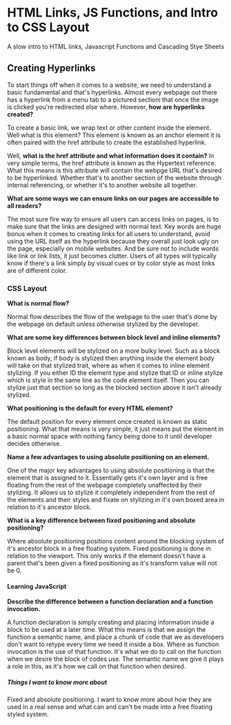 # HTML Links, JS Functions, and Intro to CSS Layout

A slow intro to HTML links, Javascript Functions and Cascading Stye Sheets

## Creating Hyperlinks

To start things off when it comes to a website, we need to understand a basic fundamental and that's hyperlinks. Almost every webpage out there has a hyperlink from a menu tab to a pictured sectioni that once the image is clicked you're redirected else where. However, **how are hyperlinks created?**

To create a basic link, we wrap text or other content inside the *<a>* element. Well what is this element? This element is known as an anchor element it is often paired with the href attribute to create the established hyperlink.

Well, **what is the href attribute and what information does it contain?** In very simple terms, the href attribute is known as the Hypertext reference. What this means is this attribute will contain the webpge URL that's desired to be hyperlinked. Whether that's to another section of the website through internal referencing, or whether it's to another website all together.

**What are some ways we can ensure links on our pages are accessible to all readers?**

The most sure fire way to ensure all users can access links on pages, is to make sure that the links are designed with normal text. Key words are huge bonus when it comes to creating links for all users to understand, avoid using the URL itself as the hyperlink because they overall just look ugly on the page, especially on mobile websites. And be sure not to include words like link or link lists, it just becomes clutter. Users of all types will typically know if there's a link simply by visual cues or by color style as most links are of different color.

### CSS Layout

**What is normal flow?**

Normal flow describes the flow of the webpage to the user that's done by the webpage on default unless otherwise stylized by the developer.

**What are some key differences between block level and inline elements?**

Block level elements will be stylized on a more bulky level. Such as a block known as body, if body is stylized then anything inside the element body will take on that stylized trait, where as when it comes to inline element stylizing. If you either ID the element type and stylize that ID or inline stylize which is style in the same line as the code element itself. Then you can stylize just that section so long as the blocked section above it isn't already stylized.

**What positioning is the default for every HTML element?**

The default position for every element once created is known as static positioning. What that means is very simple, it just means put the element in a basic normal space with nothing fancy being done to it until developer decides otherwise. 

**Name a few advantages to using absolute positioning on an element.**

One of the major key advantages to using absolute positioning is that the element that is assigned to it. Essentially gets it's own layer and is free floating from the rest of the webpage completely unaffected by their stylizing. It allows us to stylize it completely independent from the rest of the elements and their styles and fixate on stylizing in it's own boxed area in relation to it's ancestor block.


**What is a key difference between fixed positioning and absolute positioning?**

Where absolute positioning positions content around the blocking system of it's ancestor block in a free floating system. Fixed positioning is done in relation to the viewport. This only works if the element doesn't have a parent that's been given a fixed positioning as it's transform value will not be 0.


#### Learning JavaScript

**Describe the difference between a function declaration and a function invocation.**

A function declaration is simply creating and placing information inside a block to be used at a later time. What this means is that we assign the function a semantic name, and place a chunk of code that we as developers don't want to retype every time we need it inside a box. Where as function invocation is the use of that function. It's what we do to call on the function when we desire the block of codes use. The semantic name we give it plays a role in this, as it's how we call on that function when desired.



##### Things I want to know more about

Fixed and absolute positioning. I want to know more about how they are used in a real sense and what can and can't be made into a free floating styled system. 

